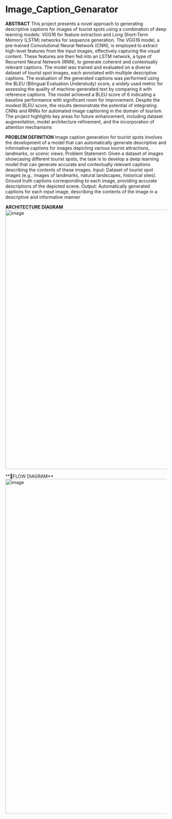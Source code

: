 # Image_Caption_Genarator
**ABSTRACT**
This project presents a novel approach to generating descriptive captions for images of tourist spots using a combination of deep learning models: VGG16 for feature extraction and Long Short-Term Memory (LSTM) networks for sequence generation. The VGG16 model, a pre-trained Convolutional Neural Network (CNN), is employed to extract high-level features from the input images, effectively capturing the visual content. These features are then fed into an LSTM network, a type of Recurrent Neural Network (RNN), to generate coherent and contextually relevant captions.
The model was trained and evaluated on a diverse dataset of tourist spot images, each annotated with multiple descriptive captions. The evaluation of the generated captions was performed using the BLEU (Bilingual Evaluation Understudy) score, a widely used metric for assessing the quality of machine-generated text by comparing it with reference captions. The model achieved a BLEU score of 6 indicating a baseline performance with significant room for improvement. 
Despite the modest BLEU score, the results demonstrate the potential of integrating CNNs and RNNs for automated image captioning in the domain of tourism. The project highlights key areas for future enhancement, including dataset augmentation, model architecture refinement, and the incorporation of attention mechanisms

**PROBLEM DEFINITION**
Image caption generation for tourist spots involves the development of a model that can automatically generate descriptive and informative captions for images depicting various tourist attractions, landmarks, or scenic views. 
Problem Statement: Given a dataset of images showcasing different tourist spots, the task is to develop a deep learning model that can generate accurate and contextually relevant captions describing the contents of these images.
Input: 
Dataset of tourist spot images (e.g., images of landmarks, natural landscapes, historical sites).
Ground truth captions corresponding to each image, providing accurate descriptions of the depicted scene.
Output:
Automatically generated captions for each input image, describing the contents of the image in a descriptive and informative manner

**ARCHITECTURE DIAGRAM**
<img width="1672" height="809" alt="image" src="https://github.com/user-attachments/assets/cbc3980d-b591-484a-ab67-5a68dca015d6" />

**FLOW DIAGRAM**
<img width="2023" height="1045" alt="image" src="https://github.com/user-attachments/assets/2303fcd5-e449-4513-af2f-cb4513264039" />


